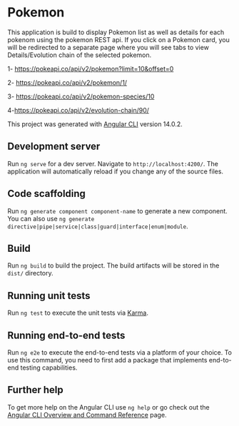 # Pokemon
 This application is build to display Pokemon list as well as details for each pokenom using the pokemon REST api.
If you click on a Pokemon card, you will be redirected to a separate page where you will see tabs to view Details/Evolution chain of the selected pokemon.

1- https://pokeapi.co/api/v2/pokemon?limit=10&offset=0

2- https://pokeapi.co/api/v2/pokemon/1/

3- https://pokeapi.co/api/v2/pokemon-species/10

4-https://pokeapi.co/api/v2/evolution-chain/90/

This project was generated with [Angular CLI](https://github.com/angular/angular-cli) version 14.0.2.

## Development server

Run `ng serve` for a dev server. Navigate to `http://localhost:4200/`. The application will automatically reload if you change any of the source files.

## Code scaffolding

Run `ng generate component component-name` to generate a new component. You can also use `ng generate directive|pipe|service|class|guard|interface|enum|module`.

## Build

Run `ng build` to build the project. The build artifacts will be stored in the `dist/` directory.

## Running unit tests

Run `ng test` to execute the unit tests via [Karma](https://karma-runner.github.io).

## Running end-to-end tests

Run `ng e2e` to execute the end-to-end tests via a platform of your choice. To use this command, you need to first add a package that implements end-to-end testing capabilities.

## Further help

To get more help on the Angular CLI use `ng help` or go check out the [Angular CLI Overview and Command Reference](https://angular.io/cli) page.

